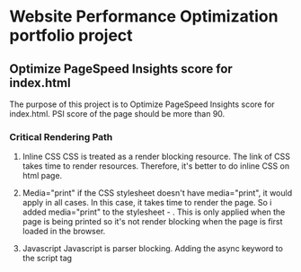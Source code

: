 # Website Performance Optimization portfolio project

## Optimize PageSpeed Insights score for index.html

The purpose of this project is to Optimize PageSpeed Insights score for index.html. PSI score of the page should be more than 90. 

### Critical Rendering Path 
1. Inline CSS
CSS is treated as a render blocking resource. The link of CSS takes time to render resources. Therefore, it's better to do inline CSS on html page. 

2. Media="print"
if the CSS stylesheet doesn't have media="print", it would apply in all cases. In this case, it takes time to render the page. So i added media="print" to the stylesheet - <link href="css/print.css" rel="stylesheet" media="print">. This is only applied when the page is being printed so it's not render blocking when the page is first loaded in the browser. 

3. Javascript 
Javascript is parser blocking. Adding the async keyword to the script tag <script async> tells the browswer not to block DOM construction while it waits for the script to become available. 

4. Javascript in the <Body> tag.
the script is placed in the end of <body>tag. 


## Optimize Frames per Second in pizza.html

1. Each variables in a loop is executed for each iteration of the loop. That makes the page load slow. Statements that is placed outside the loop will make the loop run faster. 

2. In for-loop, the length property of an array os iterated when it's inside the loop. For example, [ for (var i = 0; i < items.length; i++) ]. I made a variable like var pizzaLen = items.length. And then, i made a for-loop like 
[ for (var i = 0; i < pizzaLen; i++)]. 

3. querySelectorAll() -> document.getElementsByClassName('mover')
* (https://jsperf.com/getelementsbyclassname-vs-queryselectorall/18)
According to the jsperf, getElementByClassName is faster than querySelectorAll. 


 





